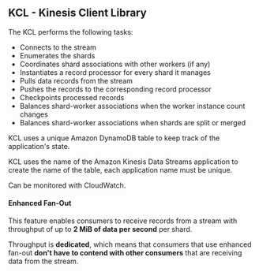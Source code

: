 ## KCL - Kinesis Client Library

The KCL performs the following tasks:

- Connects to the stream
- Enumerates the shards
- Coordinates shard associations with other workers (if any)
- Instantiates a record processor for every shard it manages
- Pulls data records from the stream
- Pushes the records to the corresponding record processor
- Checkpoints processed records
- Balances shard-worker associations when the worker instance count changes
- Balances shard-worker associations when shards are split or merged

KCL uses a unique Amazon DynamoDB table to keep track of the application's state.

KCL uses the name of the Amazon Kinesis Data Streams application to create the name of the table, each application name must be unique.

Can be monitored with CloudWatch.

#### Enhanced Fan-Out

This feature enables consumers to receive records from a stream with throughput of up to **2 MiB of data per second** per shard. 

Throughput is **dedicated**, which means that consumers that use enhanced fan-out **don't have to contend with other consumers** that are receiving data from the stream.
